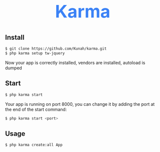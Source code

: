 <h1 style="color: #3b82f6; font-size: 400%" align="center">Karma</h1>

## Install
```bash
$ git clone https://github.com/Kunah/karma.git
$ php karma setup tw-jquery
```
Now your app is correctly installed, vendors are installed, autoload is dumped

## Start
```bash
$ php karma start
```
Your app is running on port 8000, you can change it by adding the port at the end of the start command: 
```bash
$ php karma start <port>
```

## Usage
```bash
$ php karma create:all App
```

